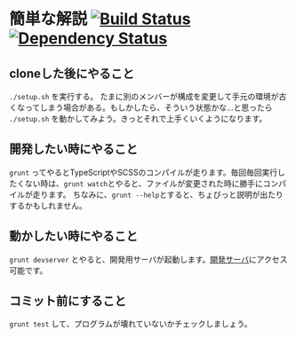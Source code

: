 # 簡単な解説 [![Build Status](https://travis-ci.org/vvakame/angularjs-typescript.png)](https://travis-ci.org/vvakame/angularjs-typescript) [![Dependency Status](https://david-dm.org/vvakame/angularjs-typescript.png)](https://david-dm.org/vvakame/angularjs-typescript)

## cloneした後にやること

`./setup.sh` を実行する。
たまに別のメンバーが構成を変更して手元の環境が古くなってしまう場合がある。もしかしたら、そういう状態かな…と思ったら `./setup.sh` を動かしてみよう。きっとそれで上手くいくようになります。

## 開発したい時にやること

`grunt` ってやるとTypeScriptやSCSSのコンパイルが走ります。毎回毎回実行したくない時は、`grunt watch`とやると、ファイルが変更された時に勝手にコンパイルが走ります。
ちなみに、`grunt --help`とすると、ちょびっと説明が出たりするかもしれません。

## 動かしたい時にやること

`grunt devserver` とやると、開発用サーバが起動します。[開発サーバ](http://localhost:8080/)にアクセス可能です。

## コミット前にすること

`grunt test` して、プログラムが壊れていないかチェックしましょう。
